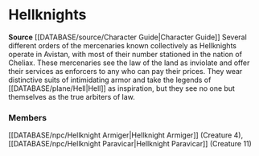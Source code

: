 ﻿---
creature_family: Hellknights
id: '200'
name: Hellknights
rarity: Common
source: '[[DATABASE/source/Character Guide|Character Guide]]'
type: Creature Family

---
# Hellknights

**Source** [[DATABASE/source/Character Guide|Character Guide]] 
Several different orders of the mercenaries known collectively as Hellknights operate in Avistan, with most of their number stationed in the nation of Cheliax. These mercenaries see the law of the land as inviolate and offer their services as enforcers to any who can pay their prices. They wear distinctive suits of intimidating armor and take the legends of [[DATABASE/plane/Hell|Hell]] as inspiration, but they see no one but themselves as the true arbiters of law.

### Members

[[DATABASE/npc/Hellknight Armiger|Hellknight Armiger]] (Creature 4), [[DATABASE/npc/Hellknight Paravicar|Hellknight Paravicar]] (Creature 11)